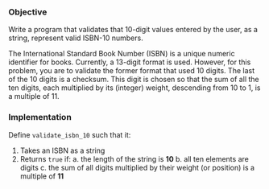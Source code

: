 ### Objective

Write a program that validates that 10-digit values entered by the user, as a string, represent valid ISBN-10 numbers.

The International Standard Book Number (ISBN) is a unique numeric identifier for books. Currently, a 13-digit format is used. However, for this problem, you are to validate the former format that used 10 digits. The last of the 10 digits is a checksum. This digit is chosen so that the sum of all the ten digits, each multiplied by its (integer) weight, descending from 10 to 1, is a multiple of 11.

### Implementation
Define `validate_isbn_10` such that it:
1. Takes an ISBN as a string
2. Returns `true` if:
    a. the length of the string is **10**
    b. all ten elements are digits
    c. the sum of all digits multiplied by their weight (or position) is a multiple of **11**
